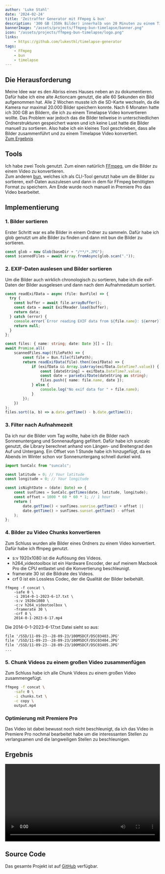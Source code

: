 ```yaml
---
author: 'Luke Stahl'
date: '2024-02-24'
title: 'Zeitraffer Generator mit FFmpeg & bun' 
description: '300 GB (350k Bilder) innerhalb von 20 Minuten zu einem Timelapse Video konvertieren.'
bannerImage: "/assets/projects/ffmpeg-bun-timelapse/banner.png"
icon: "/assets/projects/ffmpeg-bun-timelapse/logo.png"
links:
    - https://github.com/lukesthl/timelapse-generator
tags:
    - FFmpeg
    - bun
    - timelapse
---
```


## Die Herausforderung
Meine Idee war es den Abriss eines Hauses neben an zu dokumentieren. Dafür habe ich eine alte Actioncam genutzt, die alle 60 Sekunden ein Bild aufgenommen hat. Alle 2 Wochen musste ich die SD-Karte wechseln, da die Kamera nur maximal 20.000 Bilder speichern konnte. Nach 6 Monaten hatte ich 300 GB an Bildern, die ich zu einem Timelapse Video konvertieren wollte. Das Problem war jedoch das die Bilder teilweise in unterschiedlichen Ordnerstrukturen gespeichert waren und ich keine Lust hatte die Bilder manuell zu sortieren.
Also habe ich ein kleines Tool geschrieben, dass alle Bilder zusammenführt und zu einem Timelapse Video konvertiert.  
[Zum Ergebnis](#ergebnis)

## Tools

Ich habe zwei Tools genutzt. Zum einen natürlich [FFmpeg](https://FFmpeg.org/), um die Bilder zu einem Video zu konvertieren.  
Zum anderen [bun](https://bun.sh), welches ich als CLI-Tool genutzt habe um die Bilder zu sortieren, exif-Daten auszulesen und dann in dem für FFmpeg benötigten Format zu speichern. Am Ende wurde noch manuell in Premiere Pro das Video bearbeitet.

## Implementierung

### 1. Bilder sortieren

Erster Schritt war es alle Bilder in einem Ordner zu sammeln. Dafür habe ich glob genutzt um alle Bilder zu finden und dann mit bun die Bilder zu sortieren.
```ts
const glob = new Glob(baseDir + "/**/*.JPG");
const scannedFiles = await Array.fromAsync(glob.scan("."));
```

### 2. EXIF-Daten auslesen und Bilder sortieren
Um die Bilder auch wirklich chronologisch zu sortieren, habe ich die exif-Daten der Bilder ausgelesen und dann nach dem Aufnahmedatum sortiert.
```ts
const readExifData = async (file: BunFile) => {
  try {
    const buffer = await file.arrayBuffer();
    const data = await ExifReader.load(buffer);
    return data;
  } catch (error) {
    console.error(`Error reading EXIF data from ${file.name}: ${error}`);
    return null;
  }
};

const files: { name: string; date: Date }[] = [];
await Promise.all(
    scannedFiles.map((filePath) => {
        const file = Bun.file(filePath);
        return readExifData(file).then((exifData) => {
            if (exifData && Array.isArray(exifData.DateTime?.value)) {
                const [dateString] = exifData.DateTime?.value;
                const date = parseExifDate(dateString as string);
                files.push({ name: file.name, date });
            } else {
                console.log("No exif data for " + file.name);
            }
        });
    })
);
files.sort((a, b) => a.date.getTime() - b.date.getTime());
```

### 3. Filter nach Aufnahmezeit
Da ich nur die Bilder vom Tag wollte, habe ich die Bilder nach Sonnenuntergang und Sonnenaufgang gefiltert. Dafür habe ich suncalc genutzt, die Library berechnet anhand von Längen- und Breitengrad den Auf und Untergang. Ein Offset von 1 Stunde habe ich hinzugefügt, da es Abends im Winter schon vor Sonnenuntergang schnell dunkel wird.
```ts
import SunCalc from "suncalc";

const latitude = 0; // Your latitude
const longitude = 0; // Your longitude

const isNightDate = (date: Date) => {
    const sunTimes = SunCalc.getTimes(date, latitude, longitude);
    const offset = 1000 * 60 * 60 * 1; // 1 hour
    return (
        date.getTime() < sunTimes.sunrise.getTime() + offset ||
        date.getTime() > sunTimes.sunset.getTime() - offset
    );
};
```

### 4. Bilder zu Video Chunks konvertieren
Zum Schluss wurden alle Bilder eines Ordners zu einem Video konvertiert. Dafür habe ich ffmpeg genutzt.
- s:v 1920x1080 ist die Auflösung des Videos.
- h264_videotoolbox ist ein Hardware Encoder, der auf meinem Macbook Pro die CPU entlastet und die Konvertierung beschleunigt.
- framerate 30 ist die Bildrate des Videos.
- crf 0 ist ein Lossless Codec, der die Qualität der Bilder beibehält.

```
ffmpeg -f concat \
    -safe 0 \
    -i 2014-0-1-2023-6-17.txt \
    -s:v 1920x1080 \
    -c:v h264_videotoolbox \
    -framerate 30 \
    -crf 0 \
    2014-0-1-2023-6-17.mp4
```

Die 2014-0-1-2023-6-17.txt Datei sieht so aus:
```txt
file '/SSD/11-09-23--28-09-23/100MSDCF/DSC03403.JPG'
file '/SSD/11-09-23--28-09-23/100MSDCF/DSC03404.JPG'
file '/SSD/11-09-23--28-09-23/100MSDCF/DSC03405.JPG'
...
```

### 5. Chunk Videos zu einem großen Video zusammenfügen
Zum Schluss habe ich alle Chunk Videos zu einem großen Video zusammengefügt.
```sh
ffmpeg -f concat \
    -safe 0 \
    -i chunks.txt \
    -c copy \
    output.mp4
```

### Optimierung mit Premiere Pro
Das Video ist dabei bewusst noch nicht beschleunigt, da ich das Video in Premiere Pro nochmal bearbeitet habe um die interessanten Stellen zu verlangsamen und die langweiligen Stellen zu beschleunigen.

## Ergebnis
<video width="100%" controls>
  <source src="https://github.com/lukesthl/lukestahl-frontend/raw/main/public/assets/projects/ffmpeg-bun-timelapse/timlapse.mp4" type="video/mp4"/>
  Your browser does not support the video tag.
</video>

## Source Code
Das gesamte Projekt ist auf [GitHub](https://github.com/lukesthl/timelapse-generator) verfügbar.